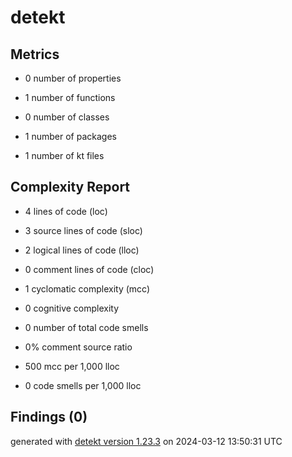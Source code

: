 # detekt

## Metrics

* 0 number of properties

* 1 number of functions

* 0 number of classes

* 1 number of packages

* 1 number of kt files

## Complexity Report

* 4 lines of code (loc)

* 3 source lines of code (sloc)

* 2 logical lines of code (lloc)

* 0 comment lines of code (cloc)

* 1 cyclomatic complexity (mcc)

* 0 cognitive complexity

* 0 number of total code smells

* 0% comment source ratio

* 500 mcc per 1,000 lloc

* 0 code smells per 1,000 lloc

## Findings (0)

generated with [detekt version 1.23.3](https://detekt.dev/) on 2024-03-12 13:50:31 UTC
